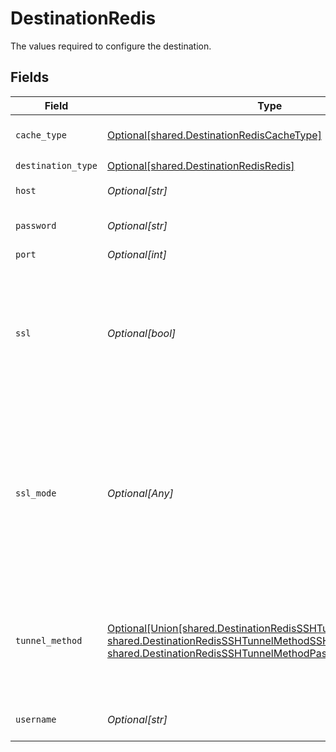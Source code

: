 # DestinationRedis

The values required to configure the destination.


## Fields

| Field                                                                                                                                                                                                                                                   | Type                                                                                                                                                                                                                                                    | Required                                                                                                                                                                                                                                                | Description                                                                                                                                                                                                                                             | Example                                                                                                                                                                                                                                                 |
| ------------------------------------------------------------------------------------------------------------------------------------------------------------------------------------------------------------------------------------------------------- | ------------------------------------------------------------------------------------------------------------------------------------------------------------------------------------------------------------------------------------------------------- | ------------------------------------------------------------------------------------------------------------------------------------------------------------------------------------------------------------------------------------------------------- | ------------------------------------------------------------------------------------------------------------------------------------------------------------------------------------------------------------------------------------------------------- | ------------------------------------------------------------------------------------------------------------------------------------------------------------------------------------------------------------------------------------------------------- |
| `cache_type`                                                                                                                                                                                                                                            | [Optional[shared.DestinationRedisCacheType]](undefined/models/shared/destinationrediscachetype.md)                                                                                                                                                      | :heavy_minus_sign:                                                                                                                                                                                                                                      | Redis cache type to store data in.                                                                                                                                                                                                                      |                                                                                                                                                                                                                                                         |
| `destination_type`                                                                                                                                                                                                                                      | [Optional[shared.DestinationRedisRedis]](undefined/models/shared/destinationredisredis.md)                                                                                                                                                              | :heavy_check_mark:                                                                                                                                                                                                                                      | N/A                                                                                                                                                                                                                                                     |                                                                                                                                                                                                                                                         |
| `host`                                                                                                                                                                                                                                                  | *Optional[str]*                                                                                                                                                                                                                                         | :heavy_check_mark:                                                                                                                                                                                                                                      | Redis host to connect to.                                                                                                                                                                                                                               | localhost,127.0.0.1                                                                                                                                                                                                                                     |
| `password`                                                                                                                                                                                                                                              | *Optional[str]*                                                                                                                                                                                                                                         | :heavy_minus_sign:                                                                                                                                                                                                                                      | Password associated with Redis.                                                                                                                                                                                                                         |                                                                                                                                                                                                                                                         |
| `port`                                                                                                                                                                                                                                                  | *Optional[int]*                                                                                                                                                                                                                                         | :heavy_minus_sign:                                                                                                                                                                                                                                      | Port of Redis.                                                                                                                                                                                                                                          |                                                                                                                                                                                                                                                         |
| `ssl`                                                                                                                                                                                                                                                   | *Optional[bool]*                                                                                                                                                                                                                                        | :heavy_minus_sign:                                                                                                                                                                                                                                      | Indicates whether SSL encryption protocol will be used to connect to Redis. It is recommended to use SSL connection if possible.                                                                                                                        |                                                                                                                                                                                                                                                         |
| `ssl_mode`                                                                                                                                                                                                                                              | *Optional[Any]*                                                                                                                                                                                                                                         | :heavy_minus_sign:                                                                                                                                                                                                                                      | SSL connection modes. <br/>  <li><b>verify-full</b> - This is the most secure mode. Always require encryption and verifies the identity of the source database server                                                                                   |                                                                                                                                                                                                                                                         |
| `tunnel_method`                                                                                                                                                                                                                                         | [Optional[Union[shared.DestinationRedisSSHTunnelMethodNoTunnel, shared.DestinationRedisSSHTunnelMethodSSHKeyAuthentication, shared.DestinationRedisSSHTunnelMethodPasswordAuthentication]]](undefined/models/shared/destinationredissshtunnelmethod.md) | :heavy_minus_sign:                                                                                                                                                                                                                                      | Whether to initiate an SSH tunnel before connecting to the database, and if so, which kind of authentication to use.                                                                                                                                    |                                                                                                                                                                                                                                                         |
| `username`                                                                                                                                                                                                                                              | *Optional[str]*                                                                                                                                                                                                                                         | :heavy_check_mark:                                                                                                                                                                                                                                      | Username associated with Redis.                                                                                                                                                                                                                         |                                                                                                                                                                                                                                                         |